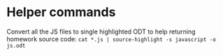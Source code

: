 # Helper commands

Convert all the JS files to single highlighted ODT to help returning homework source code:
`cat *.js | source-highlight -s javascript -o js.odt`
